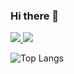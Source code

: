 ### Hi there 👋

<!--
**syk531/syk531** is a ✨ _special_ ✨ repository because its `README.md` (this file) appears on your GitHub profile.

Here are some ideas to get you started:

- 🔭 I’m currently working on ...
- 🌱 I’m currently learning ...
- 👯 I’m looking to collaborate on ...
- 🤔 I’m looking for help with ...
- 💬 Ask me about ...
- 📫 How to reach me: ...
- 😄 Pronouns: ...
- ⚡ Fun fact: ...
-->

<!--
<a href="버튼을 눌렀을 때 이동할 링크" target="_blank"><img src="https://img.shields.io/badge/뱃지레이블-배경색?style=뱃지모양&logo=로고&logoColor=로고색상"/></a>
-->
<a href="https://syk531.tistory.com" target="_blank">
  <img src="https://img.shields.io/badge/Tistory-000000?style=flat-square&logo=Tistory&logoColor=white"/>
</a>
<img src="https://img.shields.io/badge/syk531@naver.com-EA4335?style=flat-square&logo=Gmail&logoColor=white"/>

<!--
[![Solved.ac
프로필](http://mazassumnida.wtf/api/v2/generate_badge?boj=syk531)](https://solved.ac/syk531)
-->

![Top Langs](https://github-readme-stats.vercel.app/api/top-langs/?username=syk531&layout=compact&theme=dracula)
